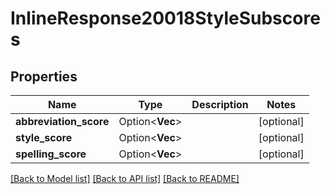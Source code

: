 # InlineResponse20018StyleSubscores

## Properties

Name | Type | Description | Notes
------------ | ------------- | ------------- | -------------
**abbreviation_score** | Option<**Vec<i32>**> |  | [optional]
**style_score** | Option<**Vec<i32>**> |  | [optional]
**spelling_score** | Option<**Vec<i32>**> |  | [optional]

[[Back to Model list]](../README.md#documentation-for-models) [[Back to API list]](../README.md#documentation-for-api-endpoints) [[Back to README]](../README.md)


